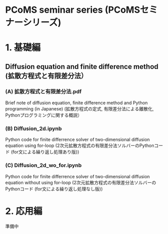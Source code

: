 # PCoMS seminar series (PCoMSセミナーシリーズ)

# 1. 基礎編
## Diffusion equation and finite difference method (拡散方程式と有限差分法）
### (A) 拡散方程式と有限差分法.pdf
Brief note of diffusion equation, finite difference method and Python programming (in Japanese)
(拡散方程式の定式, 有限差分法による離散化, Pythonプログラミングに関する概説）

### (B) Diffusion_2d.ipynb 
Python code for finite differrence solver of two-dimensional diffusion equation using for-loop
(2次元拡散方程式の有限差分法ソルバーのPythonコード (for文による繰り返し処理あり版))

### (C) Diffusion_2d_wo_for.ipynb 
Python code for finite differrence solver of two-dimensional diffusion equation without using for-loop
(2次元拡散方程式の有限差分法ソルバーのPythonコード (for文による繰り返し処理なし版))

# 2. 応用編
準備中
